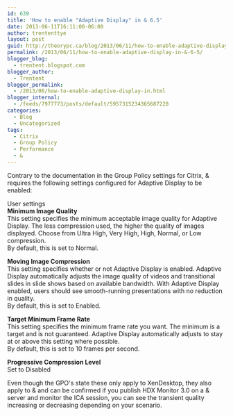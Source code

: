 ```yaml
---
id: 639
title: 'How to enable "Adaptive Display" in & 6.5'
date: 2013-06-11T16:11:00-06:00
author: trententtye
layout: post
guid: http://theorypc.ca/blog/2013/06/11/how-to-enable-adaptive-display-in-&-6-5/
permalink: /2013/06/11/how-to-enable-adaptive-display-in-&-6-5/
blogger_blog:
  - trentent.blogspot.com
blogger_author:
  - Trentent
blogger_permalink:
  - /2013/06/how-to-enable-adaptive-display-in.html
blogger_internal:
  - /feeds/7977773/posts/default/5957315234365687220
categories:
  - Blog
  - Uncategorized
tags:
  - Citrix
  - Group Policy
  - Performance
  - &
---
```

Contrary to the documentation in the Group Policy settings for Citrix, & requires the following settings configured for Adaptive Display to be enabled:

User settings  
**Minimum Image Quality**  
This setting specifies the minimum acceptable image quality for Adaptive Display. The less compression used, the higher the quality of images displayed. Choose from Ultra High, Very High, High, Normal, or Low compression.  
By default, this is set to Normal.

**Moving Image Compression**  
This setting specifies whether or not Adaptive Display is enabled. Adaptive Display automatically adjusts the image quality of videos and transitional slides in slide shows based on available bandwidth. With Adaptive Display enabled, users should see smooth-running presentations with no reduction in quality.  
By default, this is set to Enabled.

**Target Minimum Frame Rate**  
This setting specifies the minimum frame rate you want. The minimum is a target and is not guaranteed. Adaptive Display automatically adjusts to stay at or above this setting where possible.  
By default, this is set to 10 frames per second.

**Progressive Compression Level**  
Set to Disabled

Even though the GPO's state these only apply to XenDesktop, they also apply to & and can be confirmed if you publish HDX Monitor 3.0 on a & server and monitor the ICA session, you can see the transient quality increasing or decreasing depending on your scenario.

<!-- AddThis Advanced Settings generic via filter on the_content -->

<!-- AddThis Share Buttons generic via filter on the_content -->